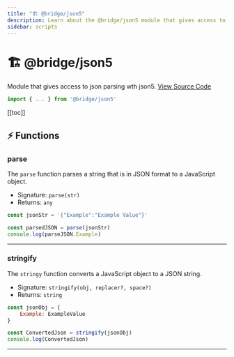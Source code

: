 ```yaml
---
title: "🏗️ @bridge/json5"
description: Learn about the @bridge/json5 module that gives access to json parsing wth json5.
sidebar: scripts
---
```


# 🏗️ @bridge/json5

Module that gives access to json parsing wth json5.
[View Source Code](https://github.com/bridge-core/editor/blob/main/src/components/Extensions/Scripts/Modules/json5.ts)
```js
import { ... } from '@bridge/json5'
```

[[toc]]

## ⚡ Functions

### parse
The `parse` function parses a string that is in JSON format to a JavaScript object.

- Signature: `parse(str)`
- Returns: `any`

```js
const jsonStr = '{"Example":"Example Value"}'

const parsedJSON = parse(jsonStr)
console.log(parseJSON.Example)
```

---

### stringify
The `stringy` function converts a JavaScript object to a JSON string.

- Signature: `stringify(obj, replacer?, space?)`
- Returns: `string`

```js
const jsonObj = {
    Example: ExampleValue
}

const ConvertedJson = stringify(jsonObj)
console.log(ConvertedJson)
```

---